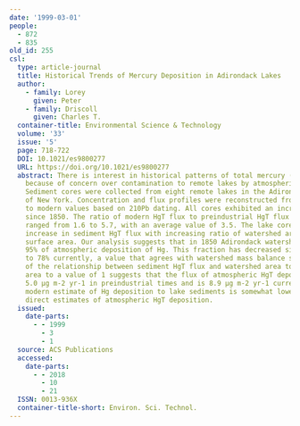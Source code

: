 ```yaml
---
date: '1999-03-01'
people:
  - 872
  - 835
old_id: 255
csl:
  type: article-journal
  title: Historical Trends of Mercury Deposition in Adirondack Lakes
  author:
    - family: Lorey
      given: Peter
    - family: Driscoll
      given: Charles T.
  container-title: Environmental Science & Technology
  volume: '33'
  issue: '5'
  page: 718-722
  DOI: 10.1021/es9800277
  URL: https://doi.org/10.1021/es9800277
  abstract: There is interest in historical patterns of total mercury (HgT) deposition
    because of concern over contamination to remote lakes by atmospheric Hg deposition.
    Sediment cores were collected from eight remote lakes in the Adirondack region
    of New York. Concentration and flux profiles were reconstructed from preindustrial
    to modern values based on 210Pb dating. All cores exhibited an increase in HgT
    since 1850. The ratio of modern HgT flux to preindustrial HgT flux in sediments
    ranged from 1.6 to 5.7, with an average value of 3.5. The lake cores showed an
    increase in sediment HgT flux with increasing ratio of watershed area to lake
    surface area. Our analysis suggests that in 1850 Adirondack watersheds retained
    95% of atmospheric deposition of Hg. This fraction has decreased since about 1930
    to 78% currently, a value that agrees with watershed mass balance studies. Extrapolation
    of the relationship between sediment HgT flux and watershed area to lake surface
    area to a value of 1 suggests that the flux of atmospheric HgT deposition was
    5.0 μg m-2 yr-1 in preindustrial times and is 8.9 μg m-2 yr-1 currently. This
    modern estimate of Hg deposition to lake sediments is somewhat lower (∼36%) than
    direct estimates of atmospheric HgT deposition.
  issued:
    date-parts:
      - - 1999
        - 3
        - 1
  source: ACS Publications
  accessed:
    date-parts:
      - - 2018
        - 10
        - 21
  ISSN: 0013-936X
  container-title-short: Environ. Sci. Technol.
---
```

